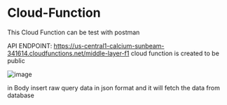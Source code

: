 # Cloud-Function

This Cloud Function can be test with postman 

API ENDPOINT: https://us-central1-calcium-sunbeam-341614.cloudfunctions.net/middle-layer-f1
cloud function is created to be public

![image](https://user-images.githubusercontent.com/77890467/223523451-6c1f47c4-2431-4638-928c-6c52c53f527f.png)

in Body insert raw query data in json format
and it will fetch the data from database
